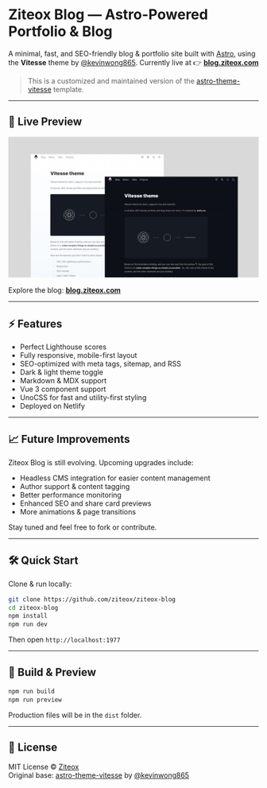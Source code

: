 # Ziteox Blog — Astro-Powered Portfolio & Blog

A minimal, fast, and SEO-friendly blog & portfolio site built with [Astro](https://astro.build), using the **Vitesse** theme by [@kevinwong865](https://github.com/kevinwong865). Currently live at 👉 [**blog.ziteox.com**](https://blog.ziteox.com)

> This is a customized and maintained version of the [astro-theme-vitesse](https://github.com/kevinwong865/astro-theme-vitesse) template.

---

## 🚀 Live Preview

![Preview](./public/preview.jpg)

Explore the blog: [**blog.ziteox.com**](https://blog.ziteox.com)

---

## ⚡ Features

- Perfect Lighthouse scores
- Fully responsive, mobile-first layout
- SEO-optimized with meta tags, sitemap, and RSS
- Dark & light theme toggle
- Markdown & MDX support
- Vue 3 component support
- UnoCSS for fast and utility-first styling
- Deployed on Netlify

---

## 📈 Future Improvements

Ziteox Blog is still evolving. Upcoming upgrades include:

- Headless CMS integration for easier content management  
- Author support & content tagging  
- Better performance monitoring  
- Enhanced SEO and share card previews  
- More animations & page transitions

Stay tuned and feel free to fork or contribute.

---

## 🛠️ Quick Start

Clone & run locally:

```bash
git clone https://github.com/ziteox/ziteox-blog
cd ziteox-blog
npm install
npm run dev
```

Then open `http://localhost:1977`

---

## 🧱 Build & Preview

```bash
npm run build
npm run preview
```

Production files will be in the `dist` folder.


---

## 📄 License

MIT License © [Ziteox](https://github.com/ziteox)  
Original base: [astro-theme-vitesse](https://github.com/kieranwv/astro-theme-vitesse) by [@kevinwong865](https://github.com/kieranwv)
